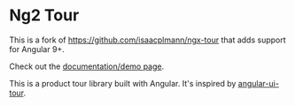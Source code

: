 # Ng2 Tour

This is a fork of https://github.com/isaacplmann/ngx-tour that adds support for Angular 9+.

Check out the [documentation/demo page](https://isaacplmann.github.io/ngx-tour).

This is a product tour library built with Angular. It's inspired by [angular-ui-tour](http://benmarch.github.io/angular-ui-tour).
